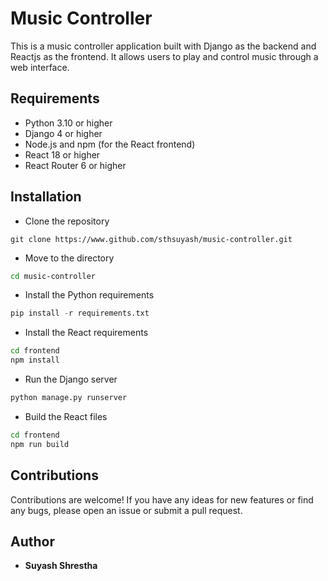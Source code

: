 # Music Controller

This is a music controller application built with Django as the backend and Reactjs as the frontend. It allows users to play and control music through a web interface.

## Requirements

- Python 3.10 or higher
- Django 4 or higher
- Node.js and npm (for the React frontend)
- React 18 or higher
- React Router 6 or higher

## Installation

- Clone the repository

```git
git clone https://www.github.com/sthsuyash/music-controller.git
```

- Move to the directory

```bash
cd music-controller
```

- Install the Python requirements

```python
pip install -r requirements.txt
```

- Install the React requirements

```bash
cd frontend
npm install
```

- Run the Django server

```python
python manage.py runserver
```

- Build the React files

```bash
cd frontend
npm run build
```

## Contributions

Contributions are welcome! If you have any ideas for new features or find any bugs, please open an issue or submit a pull request.

## Author

- **Suyash Shrestha**
